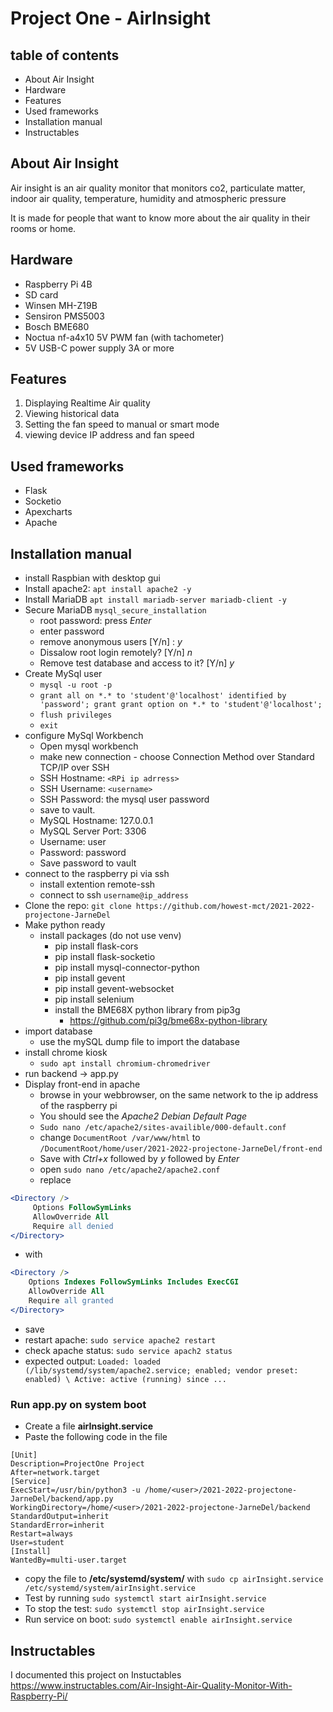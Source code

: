 # Project One - AirInsight


## table of contents
- About Air Insight
- Hardware
- Features
- Used frameworks
- Installation manual
- Instructables

## About Air Insight
Air insight is an air quality monitor that monitors co2, particulate matter, indoor air quality, temperature, humidity and atmospheric pressure

It is made for people that want to know more about the air quality in their rooms or home. 

## Hardware
- Raspberry Pi 4B
- SD card
- Winsen MH-Z19B
- Sensiron PMS5003
- Bosch BME680
- Noctua nf-a4x10 5V PWM fan (with tachometer)
- 5V USB-C power supply 3A or more

## Features
1. Displaying Realtime Air quality 
2. Viewing historical data
3. Setting the fan speed to manual or smart mode
4. viewing device IP address and fan speed

## Used frameworks

- Flask
- Socketio
- Apexcharts
- Apache

## Installation manual
- install Raspbian with desktop gui
- Install apache2: `apt install apache2 -y`
- Install MariaDB `apt install mariadb-server mariadb-client -y`
- Secure MariaDB `mysql_secure_installation `
  - root password: press _Enter_
  - enter password
  - remove anonymous users [Y/n] : _y_
  - Dissalow root login remotely? [Y/n] _n_
  - Remove test database and access to it? [Y/n] _y_
- Create MySql user
  - `mysql -u root -p`
  - `grant all on *.* to 'student'@'localhost' identified by 'password'; grant grant option on *.* to 'student'@'localhost';`
  - `flush privileges`
  - `exit`
- configure MySql Workbench
  - Open mysql workbench
  - make new connection - choose Connection Method over Standard TCP/IP over SSH
  - SSH Hostname: `<RPi ip adrress>`
  - SSH Username: `<username>`
  - SSH Password: the mysql user password
  - save to vault.
  - MySQL Hostname: 127.0.0.1
  - MySQL Server Port: 3306
  - Username: user
  - Password: password
  - Save password to vault
- connect to the raspberry pi via ssh
  - install extention remote-ssh
  - connect to ssh `username@ip_address`
- Clone the repo: `git clone https://github.com/howest-mct/2021-2022-projectone-JarneDel`
- Make python ready
  - install packages (do not use venv)
    - pip install flask-cors
    - pip install flask-socketio
    - pip install mysql-connector-python
    - pip install gevent
    - pip install gevent-websocket
    - pip install selenium
    - install the BME68X python library from pip3g
      - https://github.com/pi3g/bme68x-python-library
- import database
  - use the mySQL dump file to import the database
- install chrome kiosk
  - `sudo apt install chromium-chromedriver`
- run backend -> app.py
- Display front-end in apache
  - browse in your webbrowser, on the same network to the ip address of the raspberry pi
  - You should see the _Apache2 Debian Default Page_
  - `Sudo nano /etc/apache2/sites-availible/000-default.conf`
  - change `DocumentRoot /var/www/html` to `/DocumentRoot/home/user/2021-2022-projectone-JarneDel/front-end`
  - Save with _Ctrl+x_ followed by _y_ followed by _Enter_
  - open `sudo nano /etc/apache2/apache2.conf`
  - replace

```apache
<Directory />
     Options FollowSymLinks
     AllowOverride All
     Require all denied
</Directory>
```

- with

```apache
<Directory />
    Options Indexes FollowSymLinks Includes ExecCGI
    AllowOverride All
    Require all granted
</Directory>
```

- save
- restart apache: `sudo service apache2 restart`
- check apache status: `sudo service apach2 status`
- expected output: `Loaded: loaded (/lib/systemd/system/apache2.service; enabled; vendor preset: enabled) \ Active: active (running) since ...`

### Run app.py on system boot

- Create a file **airInsight.service**
- Paste the following code in the file

```service
[Unit]
Description=ProjectOne Project
After=network.target
[Service]
ExecStart=/usr/bin/python3 -u /home/<user>/2021-2022-projectone-JarneDel/backend/app.py
WorkingDirectory=/home/<user>/2021-2022-projectone-JarneDel/backend
StandardOutput=inherit
StandardError=inherit
Restart=always
User=student
[Install]
WantedBy=multi-user.target
```

- copy the file to **/etc/systemd/system/** with `sudo cp airInsight.service /etc/systemd/system/airInsight.service`
- Test by running `sudo systemctl start airInsight.service`
- To stop the test: `sudo systemctl stop airInsight.service`
- Run service on boot: `sudo systemctl enable airInsight.service`

## Instructables

I documented this project on Instuctables https://www.instructables.com/Air-Insight-Air-Quality-Monitor-With-Raspberry-Pi/
